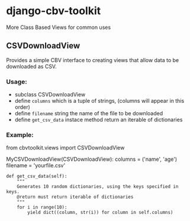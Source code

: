 django-cbv-toolkit
==================

More Class Based Views for common uses

## CSVDownloadView

Provides a simple CBV interface to creating views that allow data to be downloaded as CSV.

### Usage:
- subclass CSVDownloadView
- define `columns` which is a tuple of strings, (columns will appear in this order)
- define `filename` string the name of the file to be downloaded
- define `get_csv_data` instace method return an iterable of dictionaries

### Example: 

from cbvtoolkit.views import CSVDownloadView

MyCSVDownloadView(CSVDownloadView):
    columns = ('name', 'age')
    filename = 'yourfile.csv'

    def get_csv_data(self):
        """
        Generates 10 random dictionaries, using the keys specified in keys.
        @return must return iterable of dictionaries
        """
        for i in range(10):
            yield dict((column, str(i)) for column in self.columns) 
